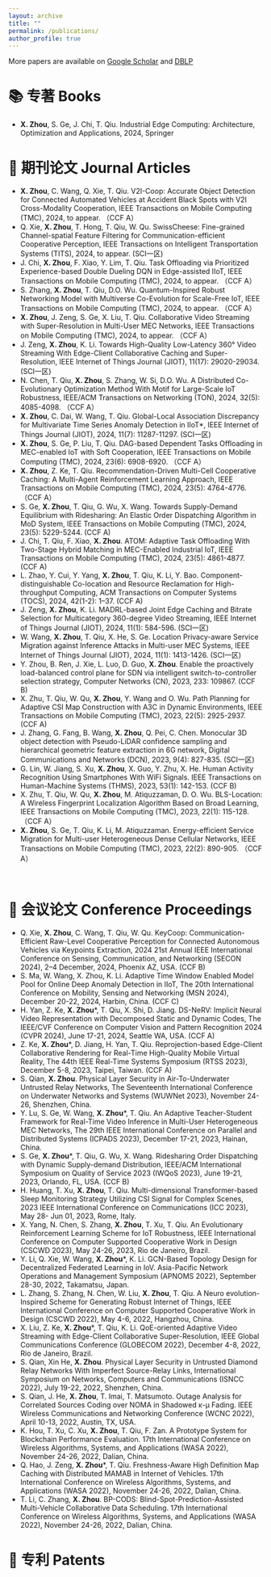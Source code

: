 ```yaml
---
layout: archive
title: ""
permalink: /publications/
author_profile: true
---
```


More papers are available on [Google Scholar](https://scholar.google.com/citations?user=oA7bk2AAAAAJ) and [DBLP](https://dblp.org/pid/13/6395-3.html)

<span class='anchor' id='Journal'></span>

# 📚 专著 Books
- **X. Zhou**, S. Ge, J. Chi, T. Qiu. Industrial Edge Computing: Architecture, Optimization and Applications, 2024, Springer

# 📃 期刊论文 Journal Articles
- **X. Zhou**, C. Wang, Q. Xie, T. Qiu. V2I-Coop: Accurate Object Detection for Connected Automated Vehicles at Accident Black Spots with V2I Cross-Modality Cooperation, IEEE Transactions on Mobile Computing (TMC), 2024, to appear. （CCF A）
- Q. Xie, **X. Zhou**, T. Hong, T. Qiu, W. Qu. SwissCheese: Fine-grained Channel-spatial Feature Filtering for Communication-efficient Cooperative Perception, IEEE Transactions on Intelligent Transportation Systems (TITS), 2024, to appear. (SCI一区)
- J. Chi, **X. Zhou**, F. Xiao, Y. Lim, T. Qiu. Task Offloading via Prioritized Experience-based Double Dueling DQN in Edge-assisted IIoT, IEEE Transactions on Mobile Computing (TMC), 2024, to appear. （CCF A）
- S. Zhang, **X. Zhou**, T. Qiu, D.O. Wu. Quantum-Inspired Robust Networking Model with Multiverse Co-Evolution for Scale-Free IoT, IEEE Transactions on Mobile Computing (TMC), 2024, to appear. （CCF A）
- **X. Zhou**, J. Zeng, S. Ge, X. Liu, T. Qiu. Collaborative Video Streaming with Super-Resolution in Multi-User MEC Networks, IEEE Transactions on Mobile Computing (TMC), 2024, to appear. （CCF A）
- J. Zeng, **X. Zhou**, K. Li. Towards High-Quality Low-Latency 360° Video Streaming With Edge-Client Collaborative Caching and Super-Resolution, IEEE Internet of Things Journal (JIOT), 11(17): 29020-29034. (SCI一区)
- N. Chen, T. Qiu, **X. Zhou**, S. Zhang, W. Si, D.O. Wu. A Distributed Co-Evolutionary Optimization Method With Motif for Large-Scale IoT Robustness, IEEE/ACM Transactions on Networking (TON), 2024, 32(5): 4085-4098. （CCF A）
- **X. Zhou**, C. Dai, W. Wang, T. Qiu. Global-Local Association Discrepancy for Multivariate Time Series Anomaly Detection in IIoT*, IEEE Internet of Things Journal (JIOT), 2024, 11(7): 11287-11297. (SCI一区)
- **X. Zhou**, S. Ge, P. Liu, T. Qiu. DAG-based Dependent Tasks Offloading in MEC-enabled IoT with Soft Cooperation, IEEE Transactions on Mobile Computing (TMC), 2024, 23(6): 6908-6920. （CCF A）
- **X. Zhou**, Z. Ke, T. Qiu. Recommendation-Driven Multi-Cell Cooperative Caching: A Multi-Agent Reinforcement Learning Approach, IEEE Transactions on Mobile Computing (TMC), 2024, 23(5): 4764-4776. （CCF A）
- S. Ge, **X. Zhou**, T. Qiu, G. Wu, X. Wang. Towards Supply-Demand Equilibrium with Ridesharing: An Elastic Order Dispatching Algorithm in MoD System, IEEE Transactions on Mobile Computing (TMC), 2024, 23(5): 5229-5244. (CCF A)
- J. Chi, T. Qiu, F. Xiao, **X. Zhou**. ATOM: Adaptive Task Offloading With Two-Stage Hybrid Matching in MEC-Enabled Industrial IoT, IEEE Transactions on Mobile Computing (TMC), 2024, 23(5): 4861-4877. (CCF A)
- L. Zhao, Y. Cui, Y. Yang, **X. Zhou**, T. Qiu, K. Li, Y. Bao. Component-distinguishable Co-location and Resource Reclamation for High-throughput Computing, ACM Transactions on Computer Systems (TOCS), 2024, 42(1-2): 1–37. (CCF A)
- J. Zeng, **X. Zhou**, K. Li. MADRL-based Joint Edge Caching and Bitrate Selection for Multicategory 360-degree Video Streaming, IEEE Internet of Things Journal (JIOT), 2024, 11(1): 584-596. (SCI一区)
- W. Wang, **X. Zhou**, T. Qiu, X. He, S. Ge. Location Privacy-aware Service Migration against Inference Attacks in Multi-user MEC Systems, IEEE Internet of Things Journal (JIOT), 2024, 11(1): 1413-1426. (SCI一区)
- Y. Zhou, B. Ren, J. Xie, L. Luo, D. Guo, **X. Zhou**. Enable the proactively load-balanced control plane for SDN via intelligent switch-to-controller selection strategy, Computer Networks (CN), 2023, 233: 109867. (CCF B)
- X. Zhu, T. Qiu, W. Qu, **X. Zhou**, Y. Wang and O. Wu. Path Planning for Adaptive CSI Map Construction with A3C in Dynamic Environments, IEEE Transactions on Mobile Computing (TMC), 2023, 22(5): 2925-2937. (CCF A)
- J. Zhang, G. Fang, B. Wang, **X. Zhou**, Q. Pei, C. Chen. Monocular 3D object detection with Pseudo-LiDAR confidence sampling and hierarchical geometric feature extraction in 6G network, Digital Communications and Networks (DCN), 2023, 9(4): 827-835. (SCI一区)
- G. Lin, W. Jiang, S. Xu, **X. Zhou**, X. Guo, Y. Zhu, X. He. Human Activity Recognition Using Smartphones With WiFi Signals. IEEE Transactions on Human-Machine Systems (THMS), 2023, 53(1): 142-153. (CCF B)
- X. Zhu, T. Qiu, W. Qu, **X. Zhou**, M. Atiquzzaman, D. O. Wu. BLS-Location: A Wireless Fingerprint Localization Algorithm Based on Broad Learning, IEEE Transactions on Mobile Computing (TMC), 2023, 22(1): 115-128. （CCF A）
- **X. Zhou**, S. Ge, T. Qiu, K. Li, M. Atiquzzaman. Energy-efficient Service Migration for Multi-user Heterogeneous Dense Cellular Networks, IEEE Transactions on Mobile Computing (TMC), 2023, 22(2): 890-905. （CCF A）
<br/>

<span class='anchor' id='Conference'></span>

# 📜 会议论文 Conference Proceedings
- Q. Xie, **X. Zhou**, C. Wang, T. Qiu, W. Qu. KeyCoop: Communication-Efficient Raw-Level Cooperative Perception for Connected Autonomous Vehicles via Keypoints Extraction, 2024 21st Annual IEEE International Conference on Sensing, Communication, and Networking (SECON 2024), 2–4 December, 2024, Phoenix AZ, USA. (CCF B)
- S. Ma, W. Wang, X. Zhou, K. Li. Adaptive Time Window Enabled Model Pool for Online Deep Anomaly Detection in IIoT, The 20th International Conference on Mobility, Sensing and Networking (MSN 2024), December 20-22, 2024, Harbin, China. (CCF C)
- H. Yan, Z. Ke, **X. Zhou***, T. Qiu, X. Shi, D. Jiang. DS-NeRV: Implicit Neural Video Representation with Decomposed Static and Dynamic Codes, The IEEE/CVF Conference on Computer Vision and Pattern Recognition 2024 (CVPR 2024), June 17-21, 2024, Seattle WA, USA. (CCF A)
- Z. Ke, **X. Zhou***, D. Jiang, H. Yan, T. Qiu. Reprojection-based Edge-Client Collaborative Rendering for Real-Time High-Quality Mobile Virtual Reality, The 44th IEEE Real-Time Systems Symposium (RTSS 2023), December 5-8, 2023, Taipei, Taiwan. (CCF A)
- S. Qian, **X. Zhou**. Physical Layer Security in Air-To-Underwater Untrusted Relay Networks, The Seventeenth International Conference on Underwater Networks and Systems (WUWNet 2023), November 24-26, Shenzhen, China.
- Y. Lu, S. Ge, W. Wang, **X. Zhou***, T. Qiu. An Adaptive Teacher-Student Framework for Real-Time Video Inference in Multi-User Heterogeneous MEC Networks, The 29th IEEE International Conference on Parallel and Distributed Systems (ICPADS 2023), December 17-21, 2023, Hainan, China.
- S. Ge, **X. Zhou***, T. Qiu, G. Wu, X. Wang. Ridesharing Order Dispatching with Dynamic Supply-demand Distribution, IEEE/ACM International Symposium on Quality of Service 2023 (IWQoS 2023), June 19-21, 2023, Orlando, FL, USA. (CCF B)
- H. Huang, T. Xu, **X. Zhou**, T. Qiu. Multi-dimensional Transformer-based Sleep Monitoring Strategy Utilizing CSI Signal for Complex Scenes, 2023 IEEE International Conference on Communications (ICC 2023), May 28- Jun 01, 2023, Rome, Italy.
- X. Yang, N. Chen, S. Zhang, **X. Zhou**, T. Xu, T. Qiu. An Evolutionary Reinforcement Learning Scheme for IoT Robustness, IEEE International Conference on Computer Supported Cooperative Work in Design (CSCWD 2023), May 24-26, 2023, Rio de Janeiro, Brazil.
- Y. Li, Q. Xie, W. Wang, **X. Zhou***, K. Li. GCN-Based Topology Design for Decentralized Federated Learning in IoV. Asia-Pacific Network Operations and Management Symposium (APNOMS 2022), September 28-30, 2022, Takamatsu, Japan.
- L. Zhang, S. Zhang, N. Chen, W. Liu, **X. Zhou**, T. Qiu. A Neuro evolution-Inspired Scheme for Generating Robust Internet of Things, IEEE International Conference on Computer Supported Cooperative Work in Design (CSCWD 2022), May 4-6, 2022, Hangzhou, China.
- X. Liu, Z. Ke, **X. Zhou***, T. Qiu, K. Li. QoE-oriented Adaptive Video Streaming with Edge-Client Collaborative Super-Resolution, IEEE Global Communications Conference (GLOBECOM 2022), December 4-8, 2022, Rio de Janeiro, Brazil.
- S. Qian, Xin He, **X. Zhou**. Physical Layer Security in Untrusted Diamond Relay Networks With Imperfect Source-Relay Links, International Symposium on Networks, Computers and Communications (ISNCC 2022), July 19-22, 2022, Shenzhen, China.
- S. Qian, J. He, **X. Zhou**, T. Imai, T. Matsumoto. Outage Analysis for Correlated Sources Coding over NOMA in Shadowed κ-μ Fading. IEEE Wireless Communications and Networking Conference (WCNC 2022), April 10-13, 2022, Austin, TX, USA.
- K. Hou, T. Xu, C. Xu, **X. Zhou**, T. Qiu, F. Zan. A Prototype System for Blockchain Performance Evaluation. 17th International Conference on Wireless Algorithms, Systems, and Applications (WASA 2022), November 24-26, 2022, Dalian, China.
- Q. Hao, J. Zeng, **X. Zhou***, T. Qiu. Freshness-Aware High Definition Map Caching with Distributed MAMAB in Internet of Vehicles. 17th International Conference on Wireless Algorithms, Systems, and Applications (WASA 2022), November 24-26, 2022, Dalian, China.
- T. Li, C. Zhang, **X. Zhou**. BP-CODS: Blind-Spot-Prediction-Assisted Multi-Vehicle Collaborative Data Scheduling. 17th International Conference on Wireless Algorithms, Systems, and Applications (WASA 2022), November 24-26, 2022, Dalian, China.


<span class='anchor' id='Patent'></span>

# 📑 专利 Patents

<br/>
<br/>
<br/>
<br/>